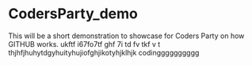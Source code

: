 # CodersParty_demo
This will be a short demonstration to showcase for Coders Party on how GITHUB works.
ukftf i67fo7tf ghf 7i td fv tkf v t
thjhfjhuhytdgyhuityhujiofghjikotyhjklhjk codingggggggggg